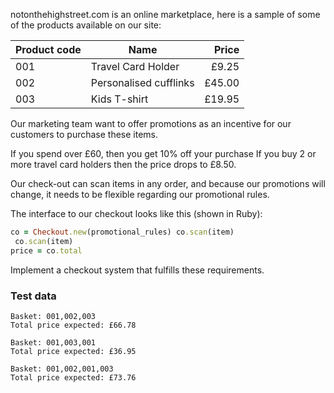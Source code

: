 notonthehighstreet.com is an online marketplace, here is a sample of some of the products available on our site:


| Product code | Name                   | Price  |
|--------------|------------------------|-------:|
| 001          | Travel Card Holder     |  £9.25 |
| 002          | Personalised cufflinks | £45.00 |
| 003          | Kids T-shirt           | £19.95 |


Our marketing team want to offer promotions as an incentive for our customers to purchase these items.

If you spend over £60, then you get 10% off your purchase If you buy 2 or more travel card holders then the price drops to £8.50.

Our check-out can scan items in any order, and because our promotions will change, it needs to be flexible regarding our promotional rules.

The interface to our checkout looks like this (shown in Ruby):

```ruby
co = Checkout.new(promotional_rules) co.scan(item)
 co.scan(item)
price = co.total
```

Implement a checkout system that fulfills these
requirements.


### Test data
```
Basket: 001,002,003
Total price expected: £66.78

Basket: 001,003,001
Total price expected: £36.95

Basket: 001,002,001,003
Total price expected: £73.76
```
